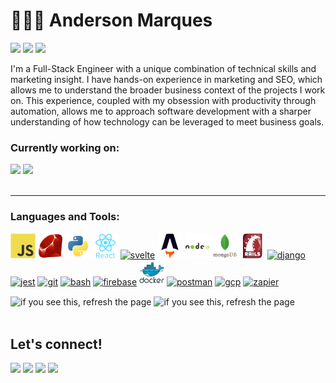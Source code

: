 <h1>👨🏾‍💻 Anderson Marques</h1>

<div>
<img src="https://img.shields.io/badge/React%20Developer-20B2AA?style=for-the-badge">
<img src="https://img.shields.io/badge/Full%20Stack%20Engineer-20B2AA?style=for-the-badge">
<img src="https://img.shields.io/badge/Automation%20Expert-20B2AA?style=for-the-badge">
</div>

<p>
I'm a Full-Stack Engineer with a unique combination of technical skills and marketing insight. I have hands-on experience in marketing and SEO, which allows me to understand the broader business context of the projects I work on. This experience, coupled with my obsession with productivity through automation, allows me to approach software development with a sharper understanding of how technology can be leveraged to meet business goals.
</p>

<h3>Currently working on:</h3>
<a href="https://github.com/synthesis-workshop"><img height=120 src="https://github-readme-stats.vercel.app/api/pin/?username=synthesis-workshop&repo=backend&show_owner=true" /></a>
<a href="https://github.com/fm-anderson/transfer-partners-api"><img height=120 src="https://github-readme-stats.vercel.app/api/pin/?username=fm-anderson&repo=transfer-partners-api&show_owner=false" /></a>
</br>
</br>

---

<h3 align="left">Languages and Tools:</h3>
<p align="left">
<a href="https://developer.mozilla.org/en-US/docs/Web/JavaScript" target="_blank" rel="noreferrer" ><img src="https://raw.githubusercontent.com/devicons/devicon/master/icons/javascript/javascript-original.svg" alt="javascript" width="40" height="40"/></a>
<a href="https://www.ruby-lang.org/en/" target="_blank" rel="noreferrer"><img src="https://raw.githubusercontent.com/devicons/devicon/master/icons/ruby/ruby-original.svg" alt="ruby" width="40" height="40"/></a>
<a href="https://www.python.org" target="_blank" rel="noreferrer"><img src="https://raw.githubusercontent.com/devicons/devicon/master/icons/python/python-original.svg" alt="python" width="40" height="40"/></a>
<a href="https://reactjs.org/" target="_blank" rel="noreferrer"><img src="https://raw.githubusercontent.com/devicons/devicon/master/icons/react/react-original-wordmark.svg" alt="react" width="40" height="40"/></a>
<a href="https://svelte.dev" target="_blank" rel="noreferrer"><img src="https://upload.wikimedia.org/wikipedia/commons/1/1b/Svelte_Logo.svg" alt="svelte" width="40" height="40"/></a>
<a href="https://astro.build" target="_blank" rel="noreferrer"><img src="https://raw.githubusercontent.com/github/explore/5cc0a03a302ec862c4aeac2a22a513ae31c35432/topics/astro/astro.png" alt="astro" width="40" height="40"/></a>
<a href="https://nodejs.org" target="_blank" rel="noreferrer"><img src="https://raw.githubusercontent.com/devicons/devicon/master/icons/nodejs/nodejs-original-wordmark.svg" alt="nodejs" width="40" height="40"/></a>
<a href="https://www.mongodb.com/" target="_blank" rel="noreferrer"><img src="https://raw.githubusercontent.com/devicons/devicon/master/icons/mongodb/mongodb-original-wordmark.svg" alt="mongodb" width="40" height="40"/></a>
<a href="https://rubyonrails.org" target="_blank" rel="noreferrer"><img src="https://raw.githubusercontent.com/devicons/devicon/master/icons/rails/rails-original-wordmark.svg" alt="rails" width="40" height="40"/></a>
<a href="https://www.djangoproject.com/" target="_blank" rel="noreferrer"><img src="https://cdn.worldvectorlogo.com/logos/django.svg" alt="django" width="40" height="40"/></a>
<a href="https://jestjs.io" target="_blank" rel="noreferrer"><img src="https://www.vectorlogo.zone/logos/jestjsio/jestjsio-icon.svg" alt="jest" width="40" height="40"/></a>
<a href="https://git-scm.com/" target="_blank" rel="noreferrer"><img src="https://www.vectorlogo.zone/logos/git-scm/git-scm-icon.svg" alt="git" width="40" height="40"/></a>
<a href="https://www.gnu.org/software/bash/" target="_blank" rel="noreferrer"><img src="https://www.vectorlogo.zone/logos/gnu_bash/gnu_bash-icon.svg" alt="bash" width="40" height="40"/></a>
<a href="https://firebase.google.com/" target="_blank" rel="noreferrer"><img src="https://www.vectorlogo.zone/logos/firebase/firebase-icon.svg" alt="firebase" width="40" height="40"/></a>
<a href="https://www.docker.com/" target="_blank" rel="noreferrer"><img src="https://raw.githubusercontent.com/devicons/devicon/master/icons/docker/docker-original-wordmark.svg" alt="docker" width="40" height="40"/></a>
<a href="https://postman.com" target="_blank" rel="noreferrer"><img src="https://www.vectorlogo.zone/logos/getpostman/getpostman-icon.svg" alt="postman" width="40" height="40"/></a>
<a href="https://cloud.google.com" target="_blank" rel="noreferrer"><img src="https://www.vectorlogo.zone/logos/google_cloud/google_cloud-icon.svg" alt="gcp" width="40" height="40"/></a>
<a href="https://zapier.com" target="_blank" rel="noreferrer"><img src="https://www.vectorlogo.zone/logos/zapier/zapier-icon.svg" alt="zapier" width="40" height="40"/></a>
</p>

<div href="https://github.com/fm-anderson/">
  <img height=150 align="center" src="https://github-readme-stats.vercel.app/api?username=fm-anderson&show_icons=true&hide=issues,contribs&rank_icon=github" alt="if you see this, refresh the page" />
  <img height=150 align="center" src="https://github-readme-stats.vercel.app/api/top-langs/?username=fm-anderson&layout=compact" alt="if you see this, refresh the page" />
</div>

</br>
<h2>Let's connect!</h2>
<div>
  <a href="https://www.linkedin.com/in/fm-anderson/"><img src="https://img.shields.io/badge/linkedin-0A66C2?style=for-the-badge&logo=linkedin"></a>
  <a href="https://fm-anderson.com"><img src="https://img.shields.io/badge/portfolio-003B57?style=for-the-badge&logo=elasticstack&logoColor=FFF"></a>
  <a href="https://discordapp.com/users/459151011324362763"><img src="https://img.shields.io/badge/discord-5865F2?style=for-the-badge&logo=discord&logoColor=FFF"></a>
  <a href="mailto:andersonmarquesweb@gmail.com"><img src="https://img.shields.io/badge/email-EA4335?style=for-the-badge&logo=maildotru&logoColor=FFF"></a>
</div>
